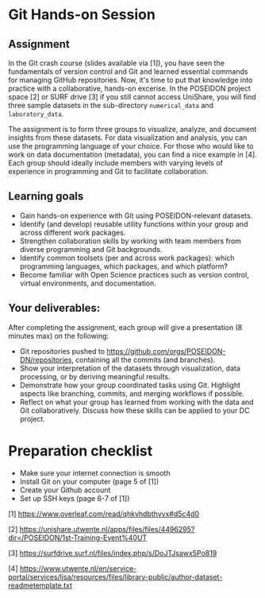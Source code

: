 # Git Hands-on Session

## Assignment

In the Git crash course (slides available via [1]), you have seen the fundamentals of version control and Git and learned essential commands for managing GitHub repositories. Now, it's time to put that knowledge into practice with a collaborative, hands-on excerise. In the POSEIDON project space [2] or SURF drive [3] if you still cannot access UniShare, you will find three sample datasets in the sub-directory `numerical_data` and `laboratory_data`.

The assignment is to form three groups to visualize, analyze, and document insights from these datasets. For data visualization and analysis, you can use the programming language of your choice. For those who would like to work on data documentation (metadata), you can find a nice example in [4]. Each group should ideally include members with varying levels of experience in programming and Git to facilitate collaboration.

## Learning goals
- Gain hands-on experience with Git using POSEIDON-relevant datasets.
- Identify (and develop) reusable utility functions within your group and across different work packages.
- Strengthen collaboration skills by working with team members from diverse programming and Git backgrounds.
- Identify common toolsets (per and across work packages): which programming languages, which packages, and which platform?
- Become familiar with Open Science practices such as version control, virtual environments, and documentation.

## Your deliverables:
After completing the assignment, each group will give a presentation (8 minutes max) on the following:
- Git repositories pushed to https://github.com/orgs/POSEIDON-DN/repositories, containing all the commits (and branches). 
- Show your interpretation of the datasets through visualization, data processing, or by deriving meaningful results.
- Demonstrate how your group coordinated tasks using Git. Highlight aspects like branching, commits, and merging workflows if possible.
- Reflect on what your group has learned from working with the data and Git collaboratively. Discuss how these skills can be applied to your DC project.

# Preparation checklist
- Make sure your internet connection is smooth
- Install Git on your computer (page 5 of [1])
- Create your Github account
- Set up SSH keys (page 6-7 of [1])

[1] https://www.overleaf.com/read/qhkvhdbthvvx#d5c4d0

[2] https://unishare.utwente.nl/apps/files/files/4496295?dir=/POSEIDON/1st-Training-Event%40UT

[3] https://surfdrive.surf.nl/files/index.php/s/DoJTJsawx5Po819

[4] https://www.utwente.nl/en/service-portal/services/lisa/resources/files/library-public/author-dataset-readmetemplate.txt
